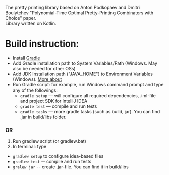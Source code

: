 The pretty printing library based on Anton Podkopaev and Dmitri Boulytchev "Polynomial-Time Optimal Pretty-Printing Combinators with Choice" paper.  
Library written on Kotlin.  
  
# Build instruction:

* Install [Gradle](https://gradle.org)
* Add Gradle installation path to System Variables/Path (Windows. May also be needed for other OSs)
* Add JDK Installation path ("JAVA_HOME") to Environment Variables (Windows). [More about](http://docs.oracle.com/cd/E19182-01/820-7851/inst_cli_jdk_javahome_t/index.html)
* Run Gradle script: for example, run Windows command prompt and type any of the followings:
    - `gradle setup` — will configure all required dependencies, .iml-file and project SDK for IntelliJ IDEA
    - `gradle test` — compile and run tests
    - `gradle tasks` — more gradle tasks (such as build, jar). You can find .jar in build/libs folder.


### OR
1. Run gradlew script (or gradlew.bat)
2. In terminal: type
- `gradlew setup` to configure idea-based files
- `gradlew test` -- compile and run tests
- `gralew jar` -- create .jar-file. You can find it in build/libs